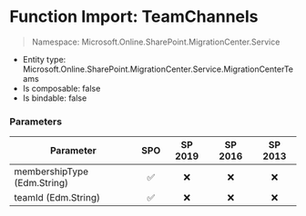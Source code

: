 # Function Import: TeamChannels

> Namespace: Microsoft.Online.SharePoint.MigrationCenter.Service

- Entity type: Microsoft.Online.SharePoint.MigrationCenter.Service.MigrationCenterTeams
- Is composable: false
- Is bindable: false

### Parameters

Parameter | SPO | SP 2019 | SP 2016 | SP 2013
----------|:---:|:-------:|:-------:|:-------:
membershipType (Edm.String) | ✅ | ❌ | ❌ | ❌
teamId (Edm.String) | ✅ | ❌ | ❌ | ❌